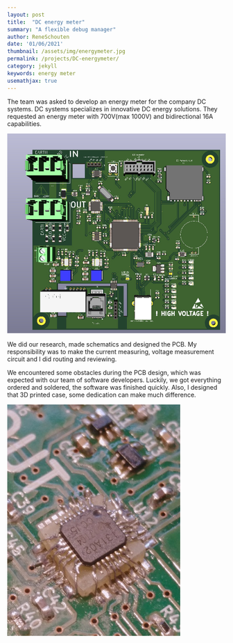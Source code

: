 ```yaml
---
layout: post
title:  "DC energy meter"
summary: "A flexible debug manager"
author: ReneSchouten
date: '01/06/2021'
thumbnail: /assets/img/energymeter.jpg
permalink: /projects/DC-energymeter/
category: jekyll
keywords: energy meter
usemathjax: true
---
```


The team was asked to develop an energy meter for the company DC systems. DC systems specializes in innovative DC energy solutions. They requested an energy meter with 700V(max 1000V) and bidirectional 16A capabilities.

![DC energy meter PCB](/assets/img/energy-meter-pcb.jpg)

We did our research, made schematics and designed the PCB. My responsibility was to make the current measuring, voltage measurement circuit and I did routing and reviewing. 

We encountered some obstacles during the PCB design, which was expected with our team of software developers. Luckily, we got everything ordered and soldered, the software was finished quickly. Also, I designed that 3D printed case, some dedication can make much difference.

![wrong footprint](/assets/img/wrong-footprint.jpg)

